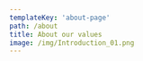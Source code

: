 ```yaml
---
templateKey: 'about-page'
path: /about
title: About our values
image: /img/Introduction_01.png
---
```


